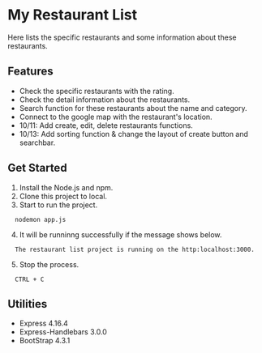 # My Restaurant List
Here lists the specific restaurants and some information about these restaurants.
## Features
- Check the specific restaurants with the rating.
- Check the detail information about the restaurants. 
- Search function for these restaurants about the name and category.
- Connect to the google map with the restaurant's location.
- 10/11: Add create, edit, delete restaurants functions.
- 10/13: Add sorting function & change the layout of create button and searchbar.
## Get Started
1. Install the Node.js and npm.
2. Clone this project to local.
3. Start to run the project.
  ```
    nodemon app.js
  ```
4. It will be runninng successfully if the message shows below.
  ```
    The restaurant list project is running on the http:localhost:3000.
  ```
5. Stop the process.
  ```
    CTRL + C
  ```
## Utilities
- Express 4.16.4
- Express-Handlebars 3.0.0
- BootStrap 4.3.1